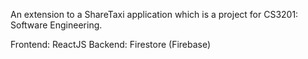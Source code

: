 An extension to a ShareTaxi application which is a project for CS3201: Software Engineering.

Frontend: ReactJS
Backend: Firestore (Firebase)
